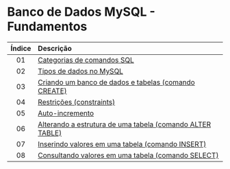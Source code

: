 # Banco de Dados MySQL - Fundamentos
 
Índice | Descrição 
:---: | :---
01 | [Categorias de comandos SQL](https://github.com/michelelozada/Banco-de-Dados-MySQL-Fundamentos/blob/main/01-Categorias-comandos-SQL.md)
02 | [Tipos de dados no MySQL](https://github.com/michelelozada/Banco-de-Dados-MySQL-Fundamentos/blob/main/02-Tipos-de-dados.md)
03 | [Criando um banco de dados e tabelas (comando CREATE)](https://github.com/michelelozada/Banco-de-Dados-MySQL-Fundamentos/blob/main/03-Criando-bd-e-tabelas.md)
04 | [Restrições (constraints)](https://github.com/michelelozada/Banco-de-Dados-MySQL-Fundamentos/blob/main/04-Restricoes.md)
05 | [Auto-incremento](https://github.com/michelelozada/Banco-de-Dados-MySQL-Fundamentos/blob/main/05-Auto-incremento.md)
06 | [Alterando a estrutura de uma tabela (comando ALTER TABLE)](https://github.com/michelelozada/Banco-de-Dados-MySQL-Fundamentos/blob/main/06-Alterando-estrutura-tabela.md)
07 | [Inserindo valores em uma tabela (comando INSERT)](https://github.com/michelelozada/Banco-de-Dados-MySQL-Fundamentos/blob/main/07-Inserindo-valores-tabela.md)
08 | [Consultando valores em uma tabela (comando SELECT)](https://github.com/michelelozada/Banco-de-Dados-MySQL-Fundamentos/blob/main/08-Consultando-valores-tabela.md)

